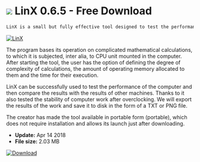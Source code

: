 # ![](https://cdn.softexe.net/static/icon/d/linx-10388.png) LinX 0.6.5 - Free Download

```sh
LinX is a small but fully effective tool designed to test the performance and stability of a computer running Windows.
```
[![LinX](https://gallery.dpcdn.pl/imgc/Tools/81831/g_-_420x350_1.5_-_x367c22e0-1e09-4ddc-b5a9-87cf649f089b.png)](https://softexe.net/win/system/diagnostics-tests/linx:pRchh.html)

The program bases its operation on complicated mathematical calculations, to which it is subjected, inter alia, to CPU unit mounted in the computer. After starting the tool, the user has the option of defining the degree of complexity of calculations, the amount of operating memory allocated to them and the time for their execution.
 
 LinX can be successfully used to test the performance of the computer and then compare the results with the results of other machines. Thanks to it also tested the stability of computer work after overclocking. We will export the results of the work and save it to disk in the form of a TXT or PNG file.
 
 The creator has made the tool available in portable form (portable), which does not require installation and allows its launch just after downloading.


- **Update:** Apr 14 2018
- **File size:** 2.03 MB

[![Download](https://cdn.softexe.net/static/img/download.png)](https://softexe.net/win/system/diagnostics-tests/linx:pRchh.html)

